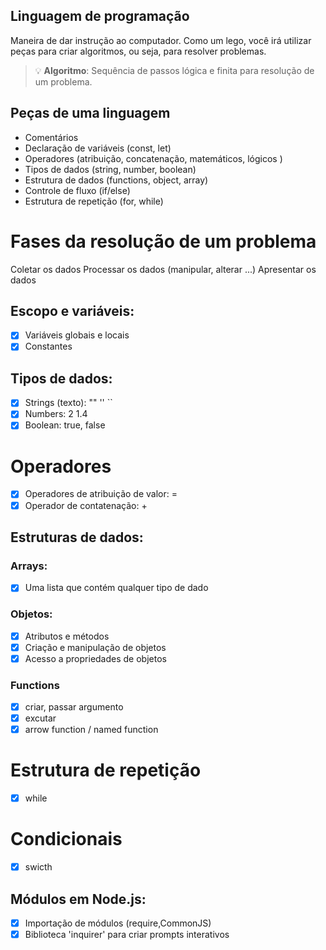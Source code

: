 ## Linguagem de programação

Maneira de dar instrução ao computador.
Como um lego, você irá utilizar peças para criar algoritmos, ou seja, para resolver problemas.

> 💡 **Algoritmo**: Sequência de passos lógica e finita para resolução de um problema.

## Peças de uma linguagem

- Comentários
- Declaração de variáveis (const, let)
- Operadores (atribuição, concatenação, matemáticos, lógicos )
- Tipos de dados (string, number, boolean)
- Estrutura de dados (functions, object, array)
- Controle de fluxo (if/else)
- Estrutura de repetição (for, while)

# Fases da resolução de um problema

Coletar os dados
Processar os dados (manipular, alterar ...)
Apresentar os dados

## Escopo e variáveis:

- [x] Variáveis globais e locais
- [x] Constantes

## Tipos de dados:

- [x] Strings (texto): "" '' ``
- [x] Numbers: 2 1.4
- [x] Boolean: true, false

# Operadores

- [x] Operadores de atribuição de valor: =
- [x] Operador de contatenação: +

## Estruturas de dados:

### Arrays: 

- [x] Uma lista que contém qualquer tipo de dado 

### Objetos:

- [x] Atributos e métodos
- [x] Criação e manipulação de objetos
- [x] Acesso a propriedades de objetos

### Functions

- [x] criar, passar argumento
- [x] excutar
- [x] arrow function / named function

# Estrutura de repetição

- [x] while

# Condicionais

- [x] swicth

## Módulos em Node.js:

- [x] Importação de módulos (require,CommonJS)
- [x] Biblioteca 'inquirer' para criar prompts interativos